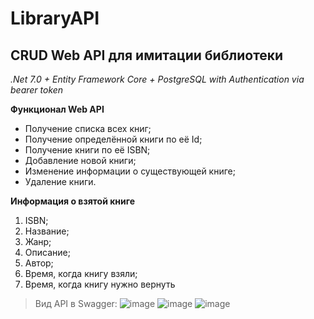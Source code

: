 # LibraryAPI

## CRUD Web API для имитации библиотеки
_.Net 7.0 + Entity Framework Core + PostgreSQL with Authentication via bearer token_

**Функционал Web API**
  - Получение списка всех книг;
  - Получение определённой книги по её Id;
  - Получение книги по её ISBN;
  - Добавление новой книги;
  - Изменение информации о существующей книге;
  - Удаление книги.

**Информация о взятой книге**
1. ISBN;
2. Название;
3. Жанр;
4. Описание;
5. Автор;
6. Время, когда книгу взяли;
7. Время, когда книгу нужно вернуть

> Вид API в Swagger:
![image](https://github.com/AnnaZalevskaya/LibraryAPI/assets/123122231/a0acac4d-f94f-4137-9bcc-733bd31fb3bf)
![image](https://github.com/AnnaZalevskaya/LibraryAPI/assets/123122231/ed3a1148-3068-4d90-826a-1ad0845fc075)
![image](https://github.com/AnnaZalevskaya/LibraryAPI/assets/123122231/e2cc2e83-10fb-46b8-a04b-25bc0a30bb32)
